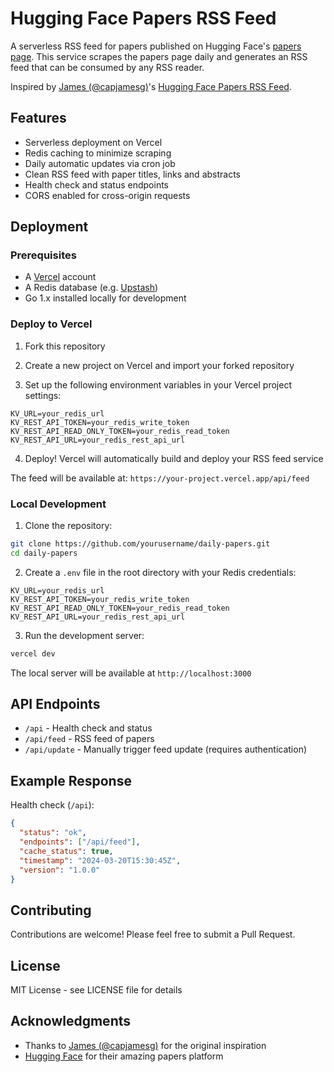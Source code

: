 # Hugging Face Papers RSS Feed

A serverless RSS feed for papers published on Hugging Face's [papers page](https://huggingface.co/papers). This service scrapes the papers page daily and generates an RSS feed that can be consumed by any RSS reader.

Inspired by [James (@capjamesg)](https://github.com/capjamesg)'s [Hugging Face Papers RSS Feed](https://github.com/capjamesg/hugging-face-papers-rss).

## Features

- Serverless deployment on Vercel
- Redis caching to minimize scraping
- Daily automatic updates via cron job
- Clean RSS feed with paper titles, links and abstracts
- Health check and status endpoints
- CORS enabled for cross-origin requests

## Deployment

### Prerequisites

- A [Vercel](https://vercel.com) account
- A Redis database (e.g. [Upstash](https://upstash.com))
- Go 1.x installed locally for development

### Deploy to Vercel

1. Fork this repository

2. Create a new project on Vercel and import your forked repository

3. Set up the following environment variables in your Vercel project settings:
```env
KV_URL=your_redis_url
KV_REST_API_TOKEN=your_redis_write_token  
KV_REST_API_READ_ONLY_TOKEN=your_redis_read_token
KV_REST_API_URL=your_redis_rest_api_url
```

4. Deploy! Vercel will automatically build and deploy your RSS feed service

The feed will be available at: `https://your-project.vercel.app/api/feed`

### Local Development

1. Clone the repository:
```bash
git clone https://github.com/yourusername/daily-papers.git
cd daily-papers
```

2. Create a `.env` file in the root directory with your Redis credentials:
```env
KV_URL=your_redis_url
KV_REST_API_TOKEN=your_redis_write_token
KV_REST_API_READ_ONLY_TOKEN=your_redis_read_token
KV_REST_API_URL=your_redis_rest_api_url
```

3. Run the development server:
```bash
vercel dev
```

The local server will be available at `http://localhost:3000`

## API Endpoints

- `/api` - Health check and status
- `/api/feed` - RSS feed of papers
- `/api/update` - Manually trigger feed update (requires authentication)

## Example Response

Health check (`/api`):
```json
{
  "status": "ok",
  "endpoints": ["/api/feed"],
  "cache_status": true,
  "timestamp": "2024-03-20T15:30:45Z",
  "version": "1.0.0"
}
```

## Contributing

Contributions are welcome! Please feel free to submit a Pull Request.

## License

MIT License - see LICENSE file for details

## Acknowledgments

- Thanks to [James (@capjamesg)](https://github.com/capjamesg) for the original inspiration
- [Hugging Face](https://huggingface.co) for their amazing papers platform
